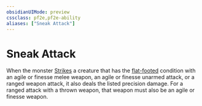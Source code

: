 ```yaml
---
obsidianUIMode: preview
cssclass: pf2e,pf2e-ability
aliases: ["Sneak Attack"]
---
```

# Sneak Attack

When the monster [Strikes](../actions/strike.md) a creature that has the [flat-footed](../conditions.md#Flat-footed) condition with an agile or finesse melee weapon, an agile or finesse unarmed attack, or a ranged weapon attack, it also deals the listed precision damage. For a ranged attack with a thrown weapon, that weapon must also be an agile or finesse weapon.